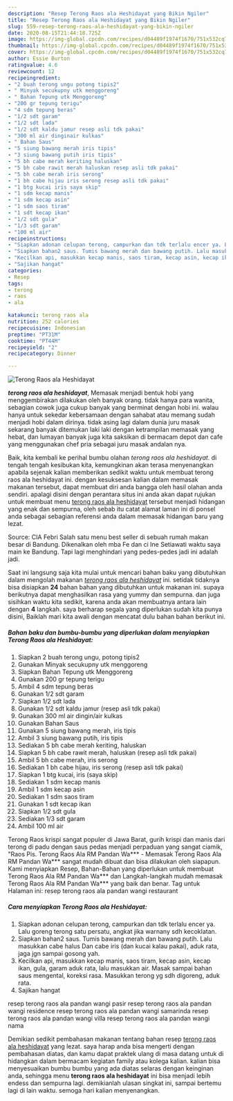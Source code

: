 ```yaml
---
description: "Resep Terong Raos ala Heshidayat yang Bikin Ngiler"
title: "Resep Terong Raos ala Heshidayat yang Bikin Ngiler"
slug: 559-resep-terong-raos-ala-heshidayat-yang-bikin-ngiler
date: 2020-08-15T21:44:18.725Z
image: https://img-global.cpcdn.com/recipes/d04489f1974f1670/751x532cq70/terong-raos-ala-heshidayat-foto-resep-utama.jpg
thumbnail: https://img-global.cpcdn.com/recipes/d04489f1974f1670/751x532cq70/terong-raos-ala-heshidayat-foto-resep-utama.jpg
cover: https://img-global.cpcdn.com/recipes/d04489f1974f1670/751x532cq70/terong-raos-ala-heshidayat-foto-resep-utama.jpg
author: Essie Burton
ratingvalue: 4.6
reviewcount: 12
recipeingredient:
- "2 buah terong ungu potong tipis2"
- " Minyak secukupny utk menggoreng"
- " Bahan Tepung utk Menggoreng"
- "200 gr tepung terigu"
- "4 sdm tepung beras"
- "1/2 sdt garam"
- "1/2 sdt lada"
- "1/2 sdt kaldu jamur resep asli tdk pakai"
- "300 ml air dinginair kulkas"
- " Bahan Saus"
- "5 siung bawang merah iris tipis"
- "3 siung bawang putih iris tipis"
- "5 bh cabe merah keriting haluskan"
- "5 bh cabe rawit merah haluskan resep asli tdk pakai"
- "5 bh cabe merah iris serong"
- "1 bh cabe hijau iris serong resep asli tdk pakai"
- "1 btg kucai iris saya skip"
- "1 sdm kecap manis"
- "1 sdm kecap asin"
- "1 sdm saos tiram"
- "1 sdt kecap ikan"
- "1/2 sdt gula"
- "1/3 sdt garam"
- "100 ml air"
recipeinstructions:
- "Siapkan adonan celupan terong, campurkan dan tdk terlalu encer ya. Lalu goreng terong satu persatu, angkat jika warnany sdh kecoklatan."
- "Siapkan bahan2 saus. Tumis bawang merah dan bawang putih. Lalu masukkan cabe halus Dan cabe iris (dan kucai kalau pakai), aduk rata, jaga jgn sampai gosong yah."
- "Kecilkan api, masukkan kecap manis, saos tiram, kecap asin, kecap ikan, gula, garam aduk rata, lalu masukkan air. Masak sampai bahan saus mengental, koreksi rasa. Masukkan terong yg sdh digoreng, aduk rata."
- "Sajikan hangat"
categories:
- Resep
tags:
- terong
- raos
- ala

katakunci: terong raos ala 
nutrition: 252 calories
recipecuisine: Indonesian
preptime: "PT31M"
cooktime: "PT44M"
recipeyield: "2"
recipecategory: Dinner

---
```



![Terong Raos ala Heshidayat](https://img-global.cpcdn.com/recipes/d04489f1974f1670/751x532cq70/terong-raos-ala-heshidayat-foto-resep-utama.jpg)

<b><i>terong raos ala heshidayat</i></b>, Memasak menjadi bentuk hobi yang menggembirakan dilakukan oleh banyak orang. tidak hanya para wanita, sebagian cowok juga cukup banyak yang berminat dengan hobi ini. walau hanya untuk sekedar kebersamaan dengan sahabat atau memang sudah menjadi hobi dalam dirinya. tidak asing lagi dalam dunia juru masak sekarang banyak ditemukan laki laki dengan ketrampilan memasak yang hebat, dan lumayan banyak juga kita saksikan di bermacam depot dan cafe yang menggunakan chef pria sebagai juru masak andalan nya.

Baik, kita kembali ke perihal bumbu olahan <i>terong raos ala heshidayat</i>. di tengah tengah kesibukan kita, kemungkinan akan terasa menyenangkan apabila sejenak kalian memberikan sedikit waktu untuk membuat terong raos ala heshidayat ini. dengan kesuksesan kalian dalam memasak makanan tersebut, dapat membuat diri anda bangga oleh hasil olahan anda sendiri. apalagi disini dengan perantara situs ini anda akan dapat rujukan untuk membuat menu <u>terong raos ala heshidayat</u> tersebut menjadi hidangan yang enak dan sempurna, oleh sebab itu catat alamat laman ini di ponsel anda sebagai sebagian referensi anda dalam memasak hidangan baru yang lezat.

Source: CIA Febri Salah satu menu best seller di sebuah rumah makan besar di Bandung. Dikenalkan oleh mba Fe dan ci Ine Setiawati waktu saya main ke Bandung. Tapi lagi menghindari yang pedes-pedes jadi ini adalah jadi.


Saat ini langsung saja kita mulai untuk mencari bahan baku yang dibutuhkan dalam mengolah makanan <u><i>terong raos ala heshidayat</i></u> ini. setidak tidaknya bisa disiapkan <b>24</b> bahan bahan yang dibutuhkan untuk makanan ini. supaya berikutnya dapat menghasilkan rasa yang yummy dan sempurna. dan juga sisihkan waktu kita sedikit, karena anda akan membuatnya antara lain dengan <b>4</b> langkah. saya berharap segala yang diperlukan sudah kita punya disini, Baiklah mari kita awali dengan mencatat dulu bahan bahan berikut ini.

<!--inarticleads1-->

##### Bahan baku dan bumbu-bumbu yang diperlukan dalam menyiapkan Terong Raos ala Heshidayat:

1. Siapkan 2 buah terong ungu, potong tipis2
1. Gunakan  Minyak secukupny utk menggoreng
1. Siapkan  Bahan Tepung utk Menggoreng
1. Gunakan 200 gr tepung terigu
1. Ambil 4 sdm tepung beras
1. Gunakan 1/2 sdt garam
1. Siapkan 1/2 sdt lada
1. Gunakan 1/2 sdt kaldu jamur (resep asli tdk pakai)
1. Gunakan 300 ml air dingin/air kulkas
1. Gunakan  Bahan Saus
1. Gunakan 5 siung bawang merah, iris tipis
1. Ambil 3 siung bawang putih, iris tipis
1. Sediakan 5 bh cabe merah keriting, haluskan
1. Siapkan 5 bh cabe rawit merah, haluskan (resep asli tdk pakai)
1. Ambil 5 bh cabe merah, iris serong
1. Sediakan 1 bh cabe hijau, iris serong (resep asli tdk pakai)
1. Siapkan 1 btg kucai, iris (saya skip)
1. Sediakan 1 sdm kecap manis
1. Ambil 1 sdm kecap asin
1. Sediakan 1 sdm saos tiram
1. Gunakan 1 sdt kecap ikan
1. Siapkan 1/2 sdt gula
1. Sediakan 1/3 sdt garam
1. Ambil 100 ml air


Terong Raos krispi sangat populer di Jawa Barat, gurih krispi dan manis dari terong di padu dengan saus pedas menjadi perpaduan yang sangat ciamik, &#34;Raos Pis. Terong Raos Ala RM Pandan Wa*** - Memasak Terong Raos Ala RM Pandan Wa*** sangat mudah dibuat dan bisa dilakukan oleh siapapun. Kami menyiapkan Resep, Bahan-Bahan yang diperlukan untuk membuat Terong Raos Ala RM Pandan Wa*** dan Langkah-langkah mudah memasak Terong Raos Ala RM Pandan Wa*** yang baik dan benar. Tag untuk Halaman ini: resep terong raos ala pandan wangi restaurant 

<!--inarticleads2-->

##### Cara menyiapkan Terong Raos ala Heshidayat:

1. Siapkan adonan celupan terong, campurkan dan tdk terlalu encer ya. Lalu goreng terong satu persatu, angkat jika warnany sdh kecoklatan.
1. Siapkan bahan2 saus. Tumis bawang merah dan bawang putih. Lalu masukkan cabe halus Dan cabe iris (dan kucai kalau pakai), aduk rata, jaga jgn sampai gosong yah.
1. Kecilkan api, masukkan kecap manis, saos tiram, kecap asin, kecap ikan, gula, garam aduk rata, lalu masukkan air. Masak sampai bahan saus mengental, koreksi rasa. Masukkan terong yg sdh digoreng, aduk rata.
1. Sajikan hangat


resep terong raos ala pandan wangi pasir resep terong raos ala pandan wangi residence resep terong raos ala pandan wangi samarinda resep terong raos ala pandan wangi villa resep terong raos ala pandan wangi nama 

Demikian sedikit pembahasan makanan tentang bahan resep <u>terong raos ala heshidayat</u> yang lezat. saya harap anda bisa mengerti dengan pembahasan diatas, dan kamu dapat praktek ulang di masa datang untuk di hidangkan dalam bermacam kegiatan family atau kolega kalian. kalian bisa menyesuaikan bumbu bumbu yang ada diatas selaras dengan keinginan anda, sehingga menu <b>terong raos ala heshidayat</b> ini bisa menjadi lebih endess dan sempurna lagi. demikianlah ulasan singkat ini, sampai bertemu lagi di lain waktu. semoga hari kalian menyenangkan.
